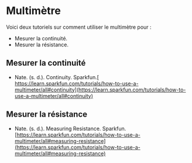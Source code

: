 # Multimètre

Voici deux tutoriels sur comment utiliser le multimètre pour :
* Mesurer la continuité.
* Mesurer la résistance.

## Mesurer la continuité

* Nate. (s. d.). Continuity. Sparkfun.[ https://learn.sparkfun.com/tutorials/how-to-use-a-multimeter/all#continuity](https://learn.sparkfun.com/tutorials/how-to-use-a-multimeter/all#continuity)

## Mesurer la résistance

* Nate. (s. d.). Measuring Resistance. Sparkfun. [https://learn.sparkfun.com/tutorials/how-to-use-a-multimeter/all#measuring-resistance](https://learn.sparkfun.com/tutorials/how-to-use-a-multimeter/all#measuring-resistance)